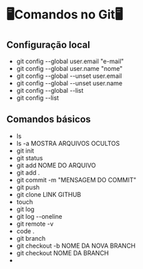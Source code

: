 <h1>🖥️Comandos no Git🖥️</h1>



<h2>Configuração local</h2>

- git config --global user.email "e-mail"
- git config --global user.name "nome"
- git config --global --unset user.email
- git config --global --unset user.name
- git config --global --list
- git config --list

<h2>Comandos básicos</h2>

- ls
- ls -a  MOSTRA ARQUIVOS OCULTOS
- git init
- git status
- git add NOME DO ARQUIVO
- git add .
- git commit -m "MENSAGEM DO COMMIT"
- git push
- git clone LINK GITHUB
- touch 
- git log
- git log --oneline
- git remote -v
- code .
- git branch
- git checkout -b NOME DA NOVA BRANCH
- git checkout NOME DA BRANCH
- 





